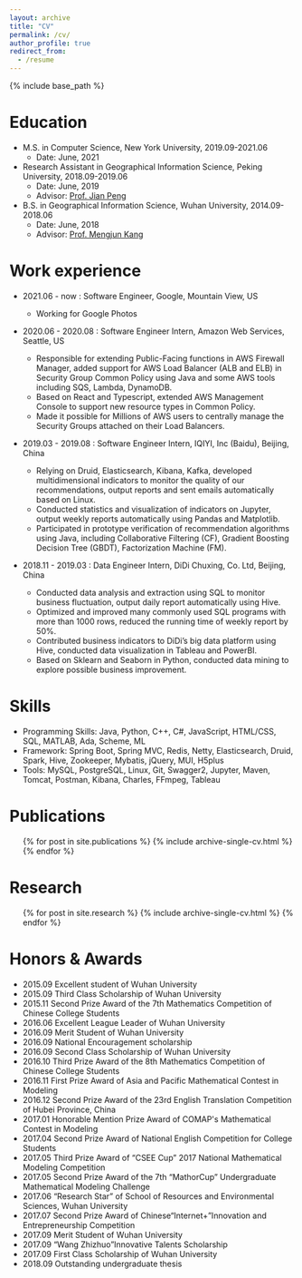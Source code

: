 ```yaml
---
layout: archive
title: "CV"
permalink: /cv/
author_profile: true
redirect_from:
  - /resume
---
```


{% include base_path %}

Education
======
* M.S. in Computer Science, New York University, 2019.09-2021.06
  * Date: June, 2021
* Research Assistant in Geographical Information Science, Peking University, 2018.09-2019.06
  * Date: June, 2019
  * Advisor: [Prof. Jian Peng](http://www.ues.pku.edu.cn/english/faculty/faculty1/lastname/p1/311932.htm)
* B.S. in Geographical Information Science, Wuhan University, 2014.09-2018.06
  * Date: June, 2018
  * Advisor: [Prof. Mengjun Kang](https://sres.whu.edu.cn/info/1139/8067.htm)

Work experience
======
* 2021.06 - now : Software Engineer, Google, Mountain View, US
  * Working for Google Photos
* 2020.06 - 2020.08 : Software Engineer Intern, Amazon Web Services, Seattle, US
  * Responsible for extending Public-Facing functions in AWS Firewall Manager, added support for AWS Load Balancer (ALB and ELB) in Security Group Common Policy using Java and some AWS tools including SQS, Lambda, DynamoDB.
  * Based on React and Typescript, extended AWS Management Console to support new resource types in Common Policy. 
  * Made it possible for Millions of AWS users to centrally manage the Security Groups attached on their Load Balancers.

* 2019.03 - 2019.08 : Software Engineer Intern, IQIYI, Inc (Baidu), Beijing, China
  * Relying on Druid, Elasticsearch, Kibana, Kafka, developed multidimensional indicators to monitor the quality of our recommendations, output reports and sent emails automatically based on Linux.
  * Conducted statistics and visualization of indicators on Jupyter, output weekly reports automatically using Pandas and Matplotlib.
  *	Participated in prototype verification of recommendation algorithms using Java, including Collaborative Filtering (CF), Gradient Boosting Decision Tree (GBDT), Factorization Machine (FM).

* 2018.11 - 2019.03 : Data Engineer Intern, DiDi Chuxing, Co. Ltd, Beijing, China
  * Conducted data analysis and extraction using SQL to monitor business fluctuation, output daily report automatically using Hive.
  * Optimized and improved many commonly used SQL programs with more than 1000 rows, reduced the running time of weekly report by 50%.
  * Contributed business indicators to DiDi’s big data platform using Hive, conducted data visualization in Tableau and PowerBI.
  * Based on Sklearn and Seaborn in Python, conducted data mining to explore possible business improvement.

  
Skills
======
* Programming Skills: Java, Python, C++, C#, JavaScript, HTML/CSS, SQL, MATLAB, Ada, Scheme, ML
* Framework: Spring Boot, Spring MVC, Redis, Netty, Elasticsearch, Druid, Spark, Hive, Zookeeper, Mybatis, jQuery, MUI, H5plus
* Tools: MySQL, PostgreSQL, Linux, Git, Swagger2, Jupyter, Maven, Tomcat, Postman, Kibana, Charles, FFmpeg, Tableau

 
Publications
======
  <ul>{% for post in site.publications %}
    {% include archive-single-cv.html %}
  {% endfor %}</ul>
  
Research
======
  <ul>{% for post in site.research %}
    {% include archive-single-cv.html %}
  {% endfor %}</ul>  
 
Honors & Awards
======
* 2015.09  Excellent student of Wuhan University
* 2015.09  Third Class Scholarship of Wuhan University
* 2015.11  Second Prize Award of the 7th Mathematics Competition of Chinese College Students
* 2016.06  Excellent League Leader of Wuhan University
* 2016.09  Merit Student of Wuhan University 
* 2016.09  National Encouragement scholarship
* 2016.09  Second Class Scholarship of Wuhan University
* 2016.10  Third Prize Award of the 8th Mathematics Competition of Chinese College Students
* 2016.11  First Prize Award of Asia and Pacific Mathematical Contest in Modeling
* 2016.12  Second Prize Award of the 23rd English Translation Competition of Hubei Province, China
* 2017.01  Honorable Mention Prize Award of COMAP's Mathematical Contest in Modeling
* 2017.04  Second Prize Award of National English Competition for College Students
* 2017.05  Third Prize Award of “CSEE Cup” 2017 National Mathematical Modeling Competition
* 2017.05  Second Prize Award of the 7th “MathorCup” Undergraduate Mathematical Modeling Challenge
* 2017.06 “Research Star” of School of Resources and Environmental Sciences, Wuhan University
* 2017.07  Second Prize Award of Chinese“Internet+”Innovation and Entrepreneurship Competition
* 2017.09  Merit Student of Wuhan University
* 2017.09 “Wang Zhizhuo”Innovative Talents Scholarship
* 2017.09  First Class Scholarship of Wuhan University
* 2018.09  Outstanding undergraduate thesis
